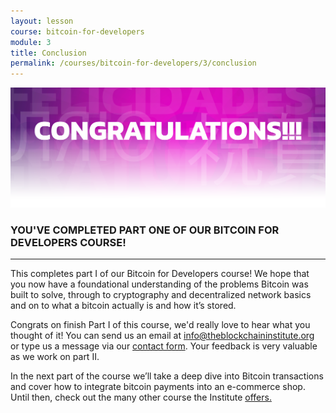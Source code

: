 ```yaml
---
layout: lesson
course: bitcoin-for-developers
module: 3
title: Conclusion
permalink: /courses/bitcoin-for-developers/3/conclusion
---
```


<span>
<img src="/assets/img/courses/bitcoin-for-developers/Conclusion-01-2.png" />  
<h3>YOU'VE COMPLETED PART ONE OF OUR BITCOIN FOR DEVELOPERS COURSE!</h3>

<hr />

This completes part I of our Bitcoin for Developers course! We hope that you now have a foundational understanding of the problems Bitcoin was built to solve, through to cryptography and decentralized network basics and on to what a bitcoin actually is and how it’s stored.

Congrats on finish Part I of this course, we'd really love to hear what you thought of it! You can send us an email at <a href="mailto:info@theblockchaininstitute.org" target="_blank" rel="noopener noreferrer">info@theblockchaininstitute.org</a> or type us a message via our <a href="https://theblockchaininstitute.org/contact-us/" target="_blank" rel="noopener noreferrer">contact form</a>. Your feedback is very valuable as we work on part II.

In the next part of the course we’ll take a deep dive into Bitcoin transactions and cover how to integrate bitcoin payments into an e-commerce shop. Until then, check out the many other course the Institute <a href="https://theblockchaininstitute.org/courses/" target="_blank" rel="noopener noreferrer">offers.</a>
